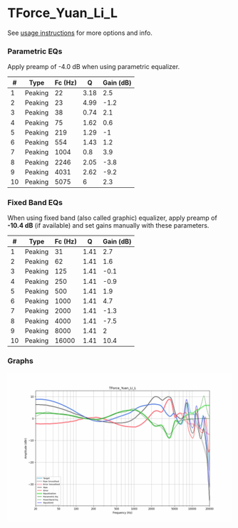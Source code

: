 # TForce_Yuan_Li_L
See [usage instructions](https://github.com/jaakkopasanen/AutoEq#usage) for more options and info.

### Parametric EQs
Apply preamp of -4.0 dB when using parametric equalizer.

|   # | Type    |   Fc (Hz) |    Q |   Gain (dB) |
|-----|---------|-----------|------|-------------|
|   1 | Peaking |        22 | 3.18 |         2.5 |
|   2 | Peaking |        23 | 4.99 |        -1.2 |
|   3 | Peaking |        38 | 0.74 |         2.1 |
|   4 | Peaking |        75 | 1.62 |         0.6 |
|   5 | Peaking |       219 | 1.29 |        -1   |
|   6 | Peaking |       554 | 1.43 |         1.2 |
|   7 | Peaking |      1004 | 0.8  |         3.9 |
|   8 | Peaking |      2246 | 2.05 |        -3.8 |
|   9 | Peaking |      4031 | 2.62 |        -9.2 |
|  10 | Peaking |      5075 | 6    |         2.3 |

### Fixed Band EQs
When using fixed band (also called graphic) equalizer, apply preamp of **-10.4 dB** (if available) and set gains manually with these parameters.

|   # | Type    |   Fc (Hz) |    Q |   Gain (dB) |
|-----|---------|-----------|------|-------------|
|   1 | Peaking |        31 | 1.41 |         2.7 |
|   2 | Peaking |        62 | 1.41 |         1.6 |
|   3 | Peaking |       125 | 1.41 |        -0.1 |
|   4 | Peaking |       250 | 1.41 |        -0.9 |
|   5 | Peaking |       500 | 1.41 |         1.9 |
|   6 | Peaking |      1000 | 1.41 |         4.7 |
|   7 | Peaking |      2000 | 1.41 |        -1.3 |
|   8 | Peaking |      4000 | 1.41 |        -7.5 |
|   9 | Peaking |      8000 | 1.41 |         2   |
|  10 | Peaking |     16000 | 1.41 |        10.4 |

### Graphs
![](./TForce_Yuan_Li_L.png)
